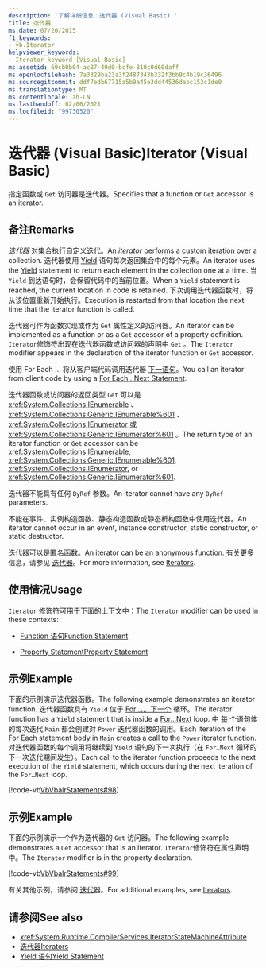 ```yaml
---
description: '了解详细信息：迭代器 (Visual Basic) '
title: 迭代器
ms.date: 07/20/2015
f1_keywords:
- vb.Iterator
helpviewer_keywords:
- Iterator keyword [Visual Basic]
ms.assetid: 69cb0b04-ac87-49d0-bcfe-810c0d60daff
ms.openlocfilehash: 7a3329ba23a3f2487343b332f3bb9c4b19c36496
ms.sourcegitcommit: ddf7edb67715a5b9a45e3dd44536dabc153c1de0
ms.translationtype: MT
ms.contentlocale: zh-CN
ms.lasthandoff: 02/06/2021
ms.locfileid: "99730520"
---
```

# <a name="iterator-visual-basic"></a><span data-ttu-id="5576c-103">迭代器 (Visual Basic)</span><span class="sxs-lookup"><span data-stu-id="5576c-103">Iterator (Visual Basic)</span></span>

<span data-ttu-id="5576c-104">指定函数或 `Get` 访问器是迭代器。</span><span class="sxs-lookup"><span data-stu-id="5576c-104">Specifies that a function or `Get` accessor is an iterator.</span></span>  
  
## <a name="remarks"></a><span data-ttu-id="5576c-105">备注</span><span class="sxs-lookup"><span data-stu-id="5576c-105">Remarks</span></span>  

 <span data-ttu-id="5576c-106">*迭代器* 对集合执行自定义迭代。</span><span class="sxs-lookup"><span data-stu-id="5576c-106">An *iterator* performs a custom iteration over a collection.</span></span> <span data-ttu-id="5576c-107">迭代器使用 [Yield](../statements/yield-statement.md) 语句每次返回集合中的每个元素。</span><span class="sxs-lookup"><span data-stu-id="5576c-107">An iterator uses the [Yield](../statements/yield-statement.md) statement to return each element in the collection one at a time.</span></span> <span data-ttu-id="5576c-108">当 `Yield` 到达语句时，会保留代码中的当前位置。</span><span class="sxs-lookup"><span data-stu-id="5576c-108">When a `Yield` statement is reached, the current location in code is retained.</span></span> <span data-ttu-id="5576c-109">下次调用迭代器函数时，将从该位置重新开始执行。</span><span class="sxs-lookup"><span data-stu-id="5576c-109">Execution is restarted from that location the next time that the iterator function is called.</span></span>  
  
 <span data-ttu-id="5576c-110">迭代器可作为函数实现或作为 `Get` 属性定义的访问器。</span><span class="sxs-lookup"><span data-stu-id="5576c-110">An iterator can be implemented as a function or as a `Get` accessor of a property definition.</span></span> <span data-ttu-id="5576c-111">`Iterator`修饰符出现在迭代器函数或访问器的声明中 `Get` 。</span><span class="sxs-lookup"><span data-stu-id="5576c-111">The `Iterator` modifier appears in the declaration of the iterator function or `Get` accessor.</span></span>  
  
 <span data-ttu-id="5576c-112">使用 For Each ... 将从客户端代码调用迭代器 [下一语句](../statements/for-each-next-statement.md)。</span><span class="sxs-lookup"><span data-stu-id="5576c-112">You call an iterator from client code by using a [For Each...Next Statement](../statements/for-each-next-statement.md).</span></span>  
  
 <span data-ttu-id="5576c-113">迭代器函数或访问器的返回类型 `Get` 可以是 <xref:System.Collections.IEnumerable> 、 <xref:System.Collections.Generic.IEnumerable%601> 、 <xref:System.Collections.IEnumerator> 或 <xref:System.Collections.Generic.IEnumerator%601> 。</span><span class="sxs-lookup"><span data-stu-id="5576c-113">The return type of an iterator function or `Get` accessor can be <xref:System.Collections.IEnumerable>, <xref:System.Collections.Generic.IEnumerable%601>, <xref:System.Collections.IEnumerator>, or <xref:System.Collections.Generic.IEnumerator%601>.</span></span>  
  
 <span data-ttu-id="5576c-114">迭代器不能具有任何 `ByRef` 参数。</span><span class="sxs-lookup"><span data-stu-id="5576c-114">An iterator cannot have any `ByRef` parameters.</span></span>  
  
 <span data-ttu-id="5576c-115">不能在事件、实例构造函数、静态构造函数或静态析构函数中使用迭代器。</span><span class="sxs-lookup"><span data-stu-id="5576c-115">An iterator cannot occur in an event, instance constructor, static constructor, or static destructor.</span></span>  
  
 <span data-ttu-id="5576c-116">迭代器可以是匿名函数。</span><span class="sxs-lookup"><span data-stu-id="5576c-116">An iterator can be an anonymous function.</span></span> <span data-ttu-id="5576c-117">有关更多信息，请参见 [迭代器](../../programming-guide/concepts/iterators.md)。</span><span class="sxs-lookup"><span data-stu-id="5576c-117">For more information, see [Iterators](../../programming-guide/concepts/iterators.md).</span></span>  
  
## <a name="usage"></a><span data-ttu-id="5576c-118">使用情况</span><span class="sxs-lookup"><span data-stu-id="5576c-118">Usage</span></span>  

 <span data-ttu-id="5576c-119">`Iterator` 修饰符可用于下面的上下文中：</span><span class="sxs-lookup"><span data-stu-id="5576c-119">The `Iterator` modifier can be used in these contexts:</span></span>  
  
- [<span data-ttu-id="5576c-120">Function 语句</span><span class="sxs-lookup"><span data-stu-id="5576c-120">Function Statement</span></span>](../statements/function-statement.md)  
  
- [<span data-ttu-id="5576c-121">Property Statement</span><span class="sxs-lookup"><span data-stu-id="5576c-121">Property Statement</span></span>](../statements/property-statement.md)  
  
## <a name="example"></a><span data-ttu-id="5576c-122">示例</span><span class="sxs-lookup"><span data-stu-id="5576c-122">Example</span></span>  

 <span data-ttu-id="5576c-123">下面的示例演示迭代器函数。</span><span class="sxs-lookup"><span data-stu-id="5576c-123">The following example demonstrates an iterator function.</span></span> <span data-ttu-id="5576c-124">迭代器函数具有 `Yield` 位于 [For .。。下一个](../statements/for-next-statement.md) 循环。</span><span class="sxs-lookup"><span data-stu-id="5576c-124">The iterator function has a `Yield` statement that is inside a [For…Next](../statements/for-next-statement.md) loop.</span></span> <span data-ttu-id="5576c-125">中 [每](../statements/for-each-next-statement.md) 个语句体的每次迭代 `Main` 都会创建对 `Power` 迭代器函数的调用。</span><span class="sxs-lookup"><span data-stu-id="5576c-125">Each iteration of the [For Each](../statements/for-each-next-statement.md) statement body in `Main` creates a call to the `Power` iterator function.</span></span> <span data-ttu-id="5576c-126">对迭代器函数的每个调用将继续到 `Yield` 语句的下一次执行（在 `For…Next` 循环的下一次迭代期间发生）。</span><span class="sxs-lookup"><span data-stu-id="5576c-126">Each call to the iterator function proceeds to the next execution of the `Yield` statement, which occurs during the next iteration of the `For…Next` loop.</span></span>  
  
 [!code-vb[VbVbalrStatements#98](~/samples/snippets/visualbasic/VS_Snippets_VBCSharp/VbVbalrStatements/VB/Class2.vb#98)]  
  
## <a name="example"></a><span data-ttu-id="5576c-127">示例</span><span class="sxs-lookup"><span data-stu-id="5576c-127">Example</span></span>  

 <span data-ttu-id="5576c-128">下面的示例演示一个作为迭代器的 `Get` 访问器。</span><span class="sxs-lookup"><span data-stu-id="5576c-128">The following example demonstrates a `Get` accessor that is an iterator.</span></span> <span data-ttu-id="5576c-129">`Iterator`修饰符在属性声明中。</span><span class="sxs-lookup"><span data-stu-id="5576c-129">The `Iterator` modifier is in the property declaration.</span></span>  
  
 [!code-vb[VbVbalrStatements#99](~/samples/snippets/visualbasic/VS_Snippets_VBCSharp/VbVbalrStatements/VB/Class2.vb#99)]  
  
 <span data-ttu-id="5576c-130">有关其他示例，请参阅 [迭代](../../programming-guide/concepts/iterators.md)器。</span><span class="sxs-lookup"><span data-stu-id="5576c-130">For additional examples, see [Iterators](../../programming-guide/concepts/iterators.md).</span></span>  
  
## <a name="see-also"></a><span data-ttu-id="5576c-131">请参阅</span><span class="sxs-lookup"><span data-stu-id="5576c-131">See also</span></span>

- <xref:System.Runtime.CompilerServices.IteratorStateMachineAttribute>
- [<span data-ttu-id="5576c-132">迭代器</span><span class="sxs-lookup"><span data-stu-id="5576c-132">Iterators</span></span>](../../programming-guide/concepts/iterators.md)
- [<span data-ttu-id="5576c-133">Yield 语句</span><span class="sxs-lookup"><span data-stu-id="5576c-133">Yield Statement</span></span>](../statements/yield-statement.md)
